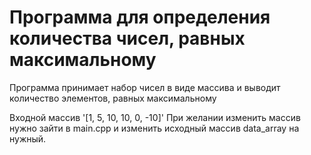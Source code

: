 # Программа для определения количества чисел, равных максимальному

Программа принимает набор чисел в виде массива и выводит количество элементов, равных максимальному

Входной массив '[1, 5, 10, 10, 0, -10]'
При желании изменить массив нужно зайти в main.cpp и изменить исходный массив data_array на нужный. 
